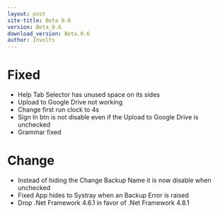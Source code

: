 ```yaml
---
layout: post
site-title: Beta 0.6
version: Beta_0.6
download_version: Beta.0.6
author: Involts
---
```

# Fixed
- Help Tab Selector has unused space on its sides
- Upload to Google Drive not working 
- Change first run clock to 4s
- Sign In btn is not disable even if the Upload to Google Drive is unchecked
- Grammar fixed

# Change
- Instead of hiding the Change Backup Name it is now disable when unchecked
- Fixed App hides to Systray when an Backup Error is raised
-  Drop .Net Framework 4.6.1 in favor of .Net Framework 4.8.1
